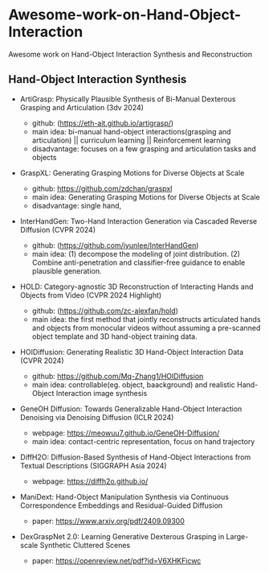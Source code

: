 # Awesome-work-on-Hand-Object-Interaction
Awesome work on Hand-Object Interaction Synthesis and Reconstruction

## Hand-Object Interaction Synthesis
- ArtiGrasp: Physically Plausible Synthesis of Bi-Manual Dexterous Grasping and Articulation (3dv 2024)
  - github: (https://eth-ait.github.io/artigrasp/)
  - main idea: bi-manual hand-object interactions(grasping and articulation) || curriculum learning || Reinforcement learning
  - disadvantage: focuses on a few grasping and articulation tasks and objects

- GraspXL: Generating Grasping Motions for Diverse Objects at Scale
  - github: https://github.com/zdchan/graspxl
  - main idea: Generating Grasping Motions for Diverse Objects at Scale
  - disadvantage: single hand, 

- InterHandGen: Two-Hand Interaction Generation via Cascaded Reverse Diffusion (CVPR 2024)
  - github: (https://github.com/jyunlee/InterHandGen)
  - main idea: (1) decompose the modeling of joint distribution. (2) Combine anti-penetration and classifier-free guidance to enable plausible generation.

- HOLD: Category-agnostic 3D Reconstruction of Interacting Hands and Objects from Video (CVPR 2024 Highlight) 
  - github: (https://github.com/zc-alexfan/hold)
  - main idea: the first method that jointly reconstructs articulated hands and objects from monocular videos without assuming a pre-scanned object template and 3D hand-object training data.

- HOIDiffusion: Generating Realistic 3D Hand-Object Interaction Data (CVPR 2024)
  - github: https://github.com/Mq-Zhang1/HOIDiffusion
  - main idea: controllable(eg. object, baackground) and realistic Hand-Object Interaction image synthesis
 
- GeneOH Diffusion: Towards Generalizable Hand-Object Interaction Denoising via Denoising Diffusion (ICLR 2024)
  - webpage: https://meowuu7.github.io/GeneOH-Diffusion/
  - main idea: contact-centric representation, focus on hand trajectory
 
- DiffH2O: Diffusion-Based Synthesis of Hand-Object Interactions from Textual Descriptions (SIGGRAPH Asia 2024)
  - webpage: https://diffh2o.github.io/

- ManiDext: Hand-Object Manipulation Synthesis via Continuous Correspondence Embeddings and Residual-Guided Diffusion
  - paper: https://www.arxiv.org/pdf/2409.09300
 
- DexGraspNet 2.0: Learning Generative Dexterous Grasping in Large-scale Synthetic Cluttered Scenes
  - paper: https://openreview.net/pdf?id=V6XHKFicwc

